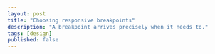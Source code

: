 ```yaml
---
layout: post
title: "Choosing responsive breakpoints"
description: "A breakpoint arrives precisely when it needs to."
tags: [design]
published: false
---
```

